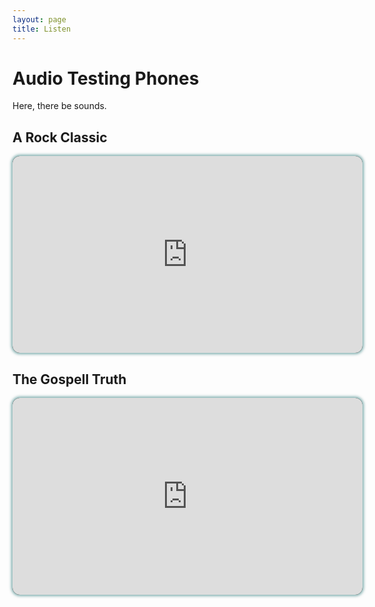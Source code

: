 ```yaml
---
layout: page
title: Listen
---
```


# Audio Testing Phones

Here, there be sounds.

## A Rock Classic
<div style="border-radius:12px;box-shadow:0px 0px 4px 2px rgba(0, 96, 96, 0.5);background:black;overflow:hidden;height:315px;width:560px;">
<iframe width="560" height="315" src="https://www.youtube-nocookie.com/embed/fJ9rUzIMcZQ" frameborder="0" allow="autoplay; encrypted-media" allowfullscreen></iframe>
</div>

## The Gospell Truth
<div style="border-radius:12px;box-shadow:0px 0px 4px 2px rgba(0, 96, 96, 0.5);background:black;overflow:hidden;height:315px;width:560px;">
<iframe width="560" height="315" src="https://www.youtube.com/embed/1KzyqWMYILQ" frameborder="0" allow="autoplay; encrypted-media" allowfullscreen></iframe>
</div>
